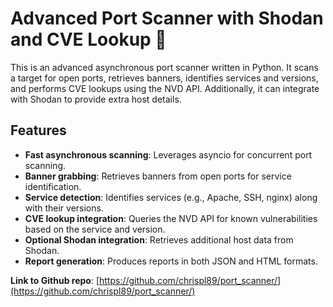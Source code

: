 # Advanced Port Scanner with Shodan and CVE Lookup 🚀
This is an advanced asynchronous port scanner written in Python. It scans a target for open ports, retrieves banners, identifies services and versions, and performs CVE lookups using the NVD API. Additionally, it can integrate with Shodan to provide extra host details.

## Features
- **Fast asynchronous scanning**: Leverages asyncio for concurrent port scanning.
- **Banner grabbing**: Retrieves banners from open ports for service identification.
- **Service detection**: Identifies services (e.g., Apache, SSH, nginx) along with their versions.
- **CVE lookup integration**: Queries the NVD API for known vulnerabilities based on the service and version.
- **Optional Shodan integration**: Retrieves additional host data from Shodan.
- **Report generation**: Produces reports in both JSON and HTML formats.

**Link to Github repo**: [https://github.com/chrispl89/port_scanner/](https://github.com/chrispl89/port_scanner/)
